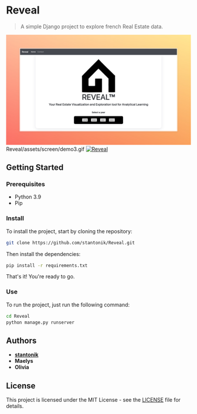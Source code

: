 # Reveal

> A simple Django project to explore french Real Estate data.

[![Reveal](Reveal/assets/screen/demo1.jpeg)](http://reveal.ddns.net)
Reveal/assets/screen/demo3.gif
[![Reveal](Reveal/assets/screen/demo3.jpeg)](http://reveal.ddns.net)

## Getting Started

### Prerequisites

- Python 3.9
- Pip

### Install

To install the project, start by cloning the repository:

```bash
git clone https://github.com/stantonik/Reveal.git 
```

Then install the dependencies:

```bash
pip install -r requirements.txt
```

That's it! You're ready to go.

### Use

To run the project, just run the following command:

```bash
cd Reveal
python manage.py runserver
```

## Authors

- [**stantonik**](https://github.com/stantonik)
- **Maelys**
- **Olivia**

## License

This project is licensed under the MIT License - see the [LICENSE](LICENSE) file for details.


